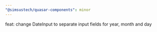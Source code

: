 ```yaml
---
"@simsustech/quasar-components": minor
---
```


feat: change DateInput to separate input fields for year, month and day
